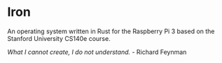 # Iron

An operating system written in Rust for the Raspberry Pi 3 based on the Stanford University CS140e course.

*What I cannot create, I do not understand.* - Richard Feynman
